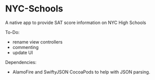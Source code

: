 # NYC-Schools
A native app to provide SAT score information on NYC High Schools

To-Do:
- rename view controllers
- commenting
- update UI

Dependencies:
- AlamoFire and SwiftyJSON CocoaPods to help with JSON parsing.

